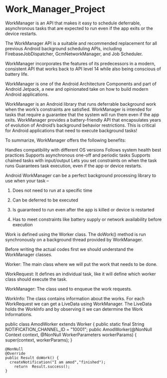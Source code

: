 # Work_Manager_Project


WorkManager is an API that makes it easy to schedule deferrable, asynchronous tasks that are expected to run even if the app exits or the device restarts.

The WorkManager API is a suitable and recommended replacement for all previous Android background scheduling APIs, including FirebaseJobDispatcher, GcmNetworkManager, and Job Scheduler.

WorkManager incorporates the features of its predecessors in a modern, consistent API that works back to API level 14 while also being conscious of battery life.



WorkManager is one of the Android Architecture Components and part of Android Jetpack, a new and opinionated take on how to build modern Android applications.

WorkManager is an Android library that runs deferrable background work when the work’s constraints are satisfied.
WorkManager is intended for tasks that require a guarantee that the system will run them even if the app exits.
WorkManager provides a battery-friendly API that encapsulates years of evolution of Android’s background behavior restrictions. This is critical for Android applications that need to execute background tasks!

To summarize, WorkManager offers the following benefits:

Handles compatibility with different OS versions
Follows system health best practices
Supports asynchronous one-off and periodic tasks
Supports chained tasks with input/output
Lets you set constraints on when the task runs
Guarantees task execution, even if the app or device restarts.

Android WorkManager can be a perfect background processing library to use when your task –

1. Does not need to run at a specific time

2. Can be deferred to be executed

3. Is guaranteed to run even after the app is killed or device is restarted

4. Has to meet constraints like battery supply or network availability before execution


Work is defined using the Worker class. The doWork() method is run synchronously on a background thread provided by WorkManager.


Before writing the actual codes first we should understand the WorkManager classes.

Worker: The main class where we will put the work that needs to be done.

WorkRequest: It defines an individual task, like it will define which worker class should execute the task.

WorkManager: The class used to enqueue the work requests.

WorkInfo: The class contains information about the works. For each WorkRequest we can get a LiveData using WorkManager. The LiveData holds the WorkInfo and by observing it we can determine the Work Informations.


public class AmodWorker extends Worker {
    public static final String NOTIFICATION_CHANNEL_ID = "10001";
    public AmodWorker(@NonNull Context context, @NonNull WorkerParameters workerParams) {
        super(context, workerParams);
    }

    @NonNull
    @Override
    public Result doWork() {
      createNotification("I am amod","finished");
        return  Result.success();
    }
